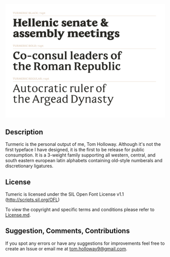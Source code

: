 ![Sample-1](https://github.com/hollowtf/Turmeric-Typeface/blob/master/Specimen/Images/Sample-1.png)

## Description

Turmeric is the personal output of me, Tom Holloway. Although it's not the first typeface I have designed, it is the first to be release for public consumption. It is a 3-weight family supporting all western, central, and south eastern european latin alphabets containing old-style numberals and discretionary ligatures. 

## License

Tumeric is licensed under the SIL Open Font License v1.1 (<http://scripts.sil.org/OFL>)

To view the copyright and specific terms and conditions please refer to [License.md](License.md).

## Suggestion, Comments, Contributions

If you spot any errors or have any suggestions for improvements feel free to create an Issue or email me at tom.holloway9@gmail.com.
